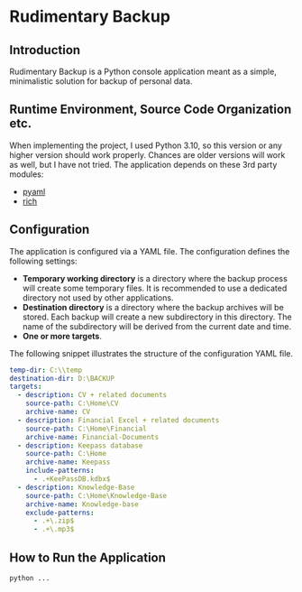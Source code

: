 # Rudimentary Backup

## Introduction
Rudimentary Backup is a Python console application meant as a simple, minimalistic solution for backup of personal data.

## Runtime Environment, Source Code Organization etc.
When implementing the project, I used Python 3.10, so this version or any higher version should work properly. Chances are older versions will work as well, but I have not tried. The application depends on these 3rd party modules:
* [pyaml](https://pypi.org/project/pyaml)
* [rich](https://pypi.org/project/rich)

## Configuration
The application is configured via a YAML file. The configuration defines the following settings:
* **Temporary working directory** is a directory where the backup process will create some temporary files. It is recommended to use a dedicated directory not used by other applications.
* **Destination directory** is a directory where the backup archives will be stored. Each backup will create a new subdirectory in this directory. The name of the subdirectory will be derived from the current date and time.
* **One or more targets**.

The following snippet illustrates the structure of the configuration YAML file.

```yaml
temp-dir: C:\\temp
destination-dir: D:\BACKUP
targets:
  - description: CV + related documents
    source-path: C:\Home\CV
    archive-name: CV
  - description: Financial Excel + related documents
    source-path: C:\Home\Financial
    archive-name: Financial-Documents
  - description: Keepass database
    source-path: C:\Home
    archive-name: Keepass
    include-patterns:
      - .+KeePassDB.kdbx$
  - description: Knowledge-Base
    source-path: C:\Home\Knowledge-Base
    archive-name: Knowledge-base
    exclude-patterns:
      - .+\.zip$
      - .+\.mp3$
```

## How to Run the Application

```
python ...
```